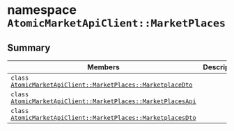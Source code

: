 # namespace `AtomicMarketApiClient::MarketPlaces` 

## Summary

 Members                        | Descriptions                                
--------------------------------|---------------------------------------------
`class `[`AtomicMarketApiClient::MarketPlaces::MarketplaceDto`](.github/workflows/documentation/md/AtomicMarketApiClient--MarketPlaces--MarketplaceDto.md#class_atomic_market_api_client_1_1_market_places_1_1_marketplace_dto) | 
`class `[`AtomicMarketApiClient::MarketPlaces::MarketPlacesApi`](.github/workflows/documentation/md/AtomicMarketApiClient--MarketPlaces--MarketPlacesApi.md#class_atomic_market_api_client_1_1_market_places_1_1_market_places_api) | 
`class `[`AtomicMarketApiClient::MarketPlaces::MarketplacesDto`](.github/workflows/documentation/md/AtomicMarketApiClient--MarketPlaces--MarketplacesDto.md#class_atomic_market_api_client_1_1_market_places_1_1_marketplaces_dto) | 

